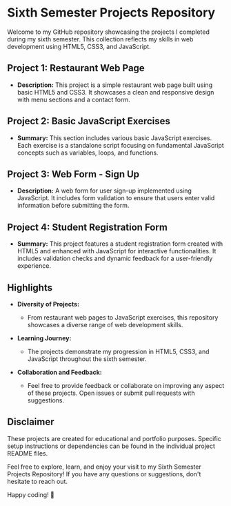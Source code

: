 # Sixth Semester Projects Repository

Welcome to my GitHub repository showcasing the projects I completed during my sixth semester. This collection reflects my skills in web development using HTML5, CSS3, and JavaScript.

## Project 1: Restaurant Web Page

- **Description:** This project is a simple restaurant web page built using basic HTML5 and CSS3. It showcases a clean and responsive design with menu sections and a contact form.

## Project 2: Basic JavaScript Exercises

- **Summary:** This section includes various basic JavaScript exercises. Each exercise is a standalone script focusing on fundamental JavaScript concepts such as variables, loops, and functions.

## Project 3: Web Form - Sign Up

- **Description:** A web form for user sign-up implemented using JavaScript. It includes form validation to ensure that users enter valid information before submitting the form.

## Project 4: Student Registration Form

- **Summary:** This project features a student registration form created with HTML5 and enhanced with JavaScript for interactive functionalities. It includes validation checks and dynamic feedback for a user-friendly experience.

## Highlights

- **Diversity of Projects:**
  - From restaurant web pages to JavaScript exercises, this repository showcases a diverse range of web development skills.

- **Learning Journey:**
  - The projects demonstrate my progression in HTML5, CSS3, and JavaScript throughout the sixth semester.

- **Collaboration and Feedback:**
  - Feel free to provide feedback or collaborate on improving any aspect of these projects. Open issues or submit pull requests with suggestions.

## Disclaimer

These projects are created for educational and portfolio purposes. Specific setup instructions or dependencies can be found in the individual project README files.

Feel free to explore, learn, and enjoy your visit to my Sixth Semester Projects Repository! If you have any questions or suggestions, don't hesitate to reach out.

Happy coding! 🚀
